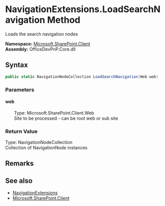 # NavigationExtensions.LoadSearchNavigation Method  
 Loads the search navigation nodes   

**Namespace:** [Microsoft.SharePoint.Client](Microsoft.SharePoint.Client.md)  
**Assembly:** OfficeDevPnP.Core.dll  
## Syntax
```C#
public static NavigationNodeCollection LoadSearchNavigation(Web web)
```
### Parameters
#### web  
&emsp;&emsp;Type: Microsoft.SharePoint.Client.Web  
&emsp;&emsp;Site to be processed - can be root web or sub site  

  

### Return Value
Type: NavigationNodeCollection  
Collection of NavigationNode instances  


## Remarks
  
## See also
- [NavigationExtensions](Microsoft.SharePoint.Client.NavigationExtensions.md) 
- [Microsoft.SharePoint.Client](Microsoft.SharePoint.Client.md) 
